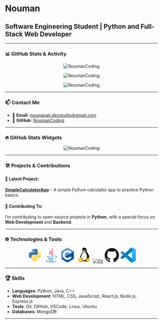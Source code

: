 # Nouman  
## **Software Engineering Student | Python and Full-Stack Web Developer**

---

### 📊 **GitHub Stats & Activity**
<p align="center">
  <img src="https://github-readme-stats.vercel.app/api?username=noumancoding&show_icons=true&theme=dark&hide_title=true&count_private=true" alt="NoumanCoding" />
</p>

<p align="center">
  <img src="https://github-readme-streak-stats.herokuapp.com/?user=noumancoding&theme=dark&hide_border=true" alt="NoumanCoding" />
</p>

<p align="center">
  <img src="https://github-readme-stats.vercel.app/api/top-langs?username=noumancoding&layout=compact&theme=dark&hide_title=true&count_private=true" alt="NoumanCoding" />
</p>

---

### 📫 **Contact Me**
- 📧 **Email**: [noumanali.devstudio@gmail.com](mailto:noumanali.devstudio@gmail.com)  
- 🐙 **GitHub**: [NoumanCoding](https://github.com/NoumanCoding)

---

### 🔥 **GitHub Stats Widgets**  
<p align="center">
  <img src="https://github-profile-trophy.vercel.app/?username=noumancoding&theme=dark&row=1&column=3&margin-w=15&margin-h=15&no-frame=true" alt="NoumanCoding" />
</p>

---

### 🛠️ **Projects & Contributions**

#### 🚀 **Latest Project**:  
**[SimpleCalculatorApp](https://github.com/NoumanCoding/SimpleCalculatorApp)** – A simple Python calculator app to practice Python basics.

#### 🌱 **Contributing To**:  
I’m contributing to open-source projects in **Python**, with a special focus on **Web Development** and **Backend**.

---

### 🌐 **Technologies & Tools**
<p align="center">
  <a href="https://www.python.org/" target="_blank"><img src="https://raw.githubusercontent.com/devicons/devicon/master/icons/python/python-original.svg" alt="Python" width="50" height="50"/></a>
  <a href="https://www.java.com/" target="_blank"><img src="https://raw.githubusercontent.com/devicons/devicon/master/icons/java/java-original.svg" alt="Java" width="50" height="50"/></a>
  <a href="https://www.cprogramming.com/" target="_blank"><img src="https://raw.githubusercontent.com/devicons/devicon/master/icons/c/c-original.svg" alt="C" width="50" height="50"/></a>
  <a href="https://www.linux.org/" target="_blank"><img src="https://raw.githubusercontent.com/devicons/devicon/master/icons/linux/linux-original.svg" alt="Linux" width="50" height="50"/></a>
  <a href="https://git-scm.com/" target="_blank"><img src="https://www.vectorlogo.zone/logos/git-scm/git-scm-icon.svg" alt="Git" width="50" height="50"/></a>
  <a href="https://github.com/" target="_blank"><img src="https://raw.githubusercontent.com/devicons/devicon/master/icons/github/github-original.svg" alt="GitHub" width="50" height="50"/></a>
  <a href="https://code.visualstudio.com/" target="_blank"><img src="https://raw.githubusercontent.com/devicons/devicon/master/icons/vscode/vscode-original.svg" alt="VSCode" width="50" height="50"/></a>
</p>

---

### 🏆 **Skills**  
- **Languages**: Python, Java, C++  
- **Web Development**: HTML, CSS, JavaScript, React.js, Node.js, Express.js  
- **Tools**: Git, GitHub, VSCode, Linux, Ubuntu  
- **Databases**: MongoDB

---
